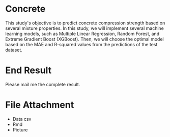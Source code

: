 # Concrete

This study's objective is to predict concrete compression strength based on several mixture properties. 
In this study, we will implement several machine learning models, such as Multiple Linear Regression, Random Forest, and Extreme Gradient Boost (XGBoost). 
Then, we will choose the optimal model based on the MAE and R-squared values from the predictions of the test dataset. 

# End Result 

Please mail me the complete result.

# File Attachment 

- Data csv
- Rmd
- Picture
